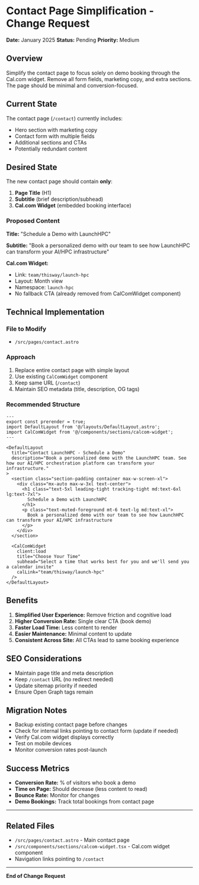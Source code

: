 # Contact Page Simplification - Change Request

**Date:** January 2025
**Status:** Pending
**Priority:** Medium

## Overview

Simplify the contact page to focus solely on demo booking through the Cal.com widget. Remove all form fields, marketing copy, and extra sections. The page should be minimal and conversion-focused.

## Current State

The contact page (`/contact`) currently includes:
- Hero section with marketing copy
- Contact form with multiple fields
- Additional sections and CTAs
- Potentially redundant content

## Desired State

The new contact page should contain **only**:

1. **Page Title** (H1)
2. **Subtitle** (brief description/subhead)
3. **Cal.com Widget** (embedded booking interface)

### Proposed Content

**Title:** "Schedule a Demo with LaunchHPC"

**Subtitle:** "Book a personalized demo with our team to see how LaunchHPC can transform your AI/HPC infrastructure"

**Cal.com Widget:**
- Link: `team/thisway/launch-hpc`
- Layout: Month view
- Namespace: `launch-hpc`
- No fallback CTA (already removed from CalComWidget component)

## Technical Implementation

### File to Modify
- `/src/pages/contact.astro`

### Approach
1. Replace entire contact page with simple layout
2. Use existing `CalComWidget` component
3. Keep same URL (`/contact`)
4. Maintain SEO metadata (title, description, OG tags)

### Recommended Structure

```astro
---
export const prerender = true;
import DefaultLayout from '@/layouts/DefaultLayout.astro';
import CalComWidget from '@/components/sections/calcom-widget';
---

<DefaultLayout
  title="Contact LaunchHPC - Schedule a Demo"
  description="Book a personalized demo with the LaunchHPC team. See how our AI/HPC orchestration platform can transform your infrastructure."
>
  <section class="section-padding container max-w-screen-xl">
    <div class="mx-auto max-w-3xl text-center">
      <h1 class="text-5xl leading-tight tracking-tight md:text-6xl lg:text-7xl">
        Schedule a Demo with LaunchHPC
      </h1>
      <p class="text-muted-foreground mt-6 text-lg md:text-xl">
        Book a personalized demo with our team to see how LaunchHPC can transform your AI/HPC infrastructure
      </p>
    </div>
  </section>

  <CalComWidget
    client:load
    title="Choose Your Time"
    subhead="Select a time that works best for you and we'll send you a calendar invite"
    calLink="team/thisway/launch-hpc"
  />
</DefaultLayout>
```

## Benefits

1. **Simplified User Experience:** Remove friction and cognitive load
2. **Higher Conversion Rate:** Single clear CTA (book demo)
3. **Faster Load Time:** Less content to render
4. **Easier Maintenance:** Minimal content to update
5. **Consistent Across Site:** All CTAs lead to same booking experience

## SEO Considerations

- Maintain page title and meta description
- Keep `/contact` URL (no redirect needed)
- Update sitemap priority if needed
- Ensure Open Graph tags remain

## Migration Notes

- Backup existing contact page before changes
- Check for internal links pointing to contact form (update if needed)
- Verify Cal.com widget displays correctly
- Test on mobile devices
- Monitor conversion rates post-launch

## Success Metrics

- **Conversion Rate:** % of visitors who book a demo
- **Time on Page:** Should decrease (less content to read)
- **Bounce Rate:** Monitor for changes
- **Demo Bookings:** Track total bookings from contact page

---

## Related Files

- `/src/pages/contact.astro` - Main contact page
- `/src/components/sections/calcom-widget.tsx` - Cal.com widget component
- Navigation links pointing to `/contact`

---

**End of Change Request**
